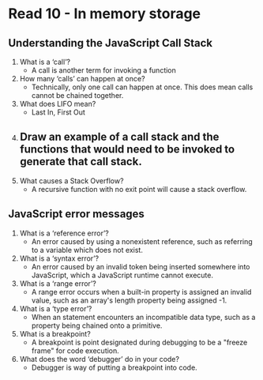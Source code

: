 # Read 10 - In memory storage

## Understanding the JavaScript Call Stack

1. What is a ‘call’?
    - A call is another term for invoking a function
2. How many ‘calls’ can happen at once?
    - Technically, only one call can happen at once. This does mean calls cannot be chained together.
3. What does LIFO mean?
    - Last In, First Out
4. Draw an example of a call stack and the functions that would need to be invoked to generate that call stack.
    - 
5. What causes a Stack Overflow?
    - A recursive function with no exit point will cause a stack overflow.

## JavaScript error messages

1. What is a ‘reference error’?
    - An error caused by using a nonexistent reference, such as referring to a variable which does not exist.
2. What is a ‘syntax error’?
    - An error caused by an invalid token being inserted somewhere into JavaScript, which a JavaScript runtime cannot execute.
3. What is a ‘range error’?
    - A range error occurs when a built-in property is assigned an invalid value, such as an array's length property being assigned -1.
4. What is a ‘type error’?
    - When an statement encounters an incompatible data type, such as a property being chained onto a primitive.
5. What is a breakpoint?
    - A breakpoint is point designated during debugging to be a "freeze frame" for code execution.
6. What does the word ‘debugger’ do in your code?
    - Debugger is way of putting a breakpoint into code.
